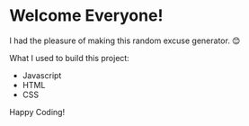 # Welcome Everyone!

I had the pleasure of making this random excuse generator. :blush:

What I used to build this project: 

- Javascript
- HTML
- CSS

Happy Coding! 
